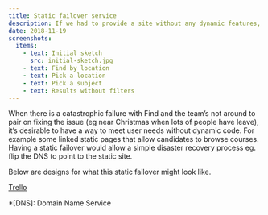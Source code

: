 ```yaml
---
title: Static failover service
description: If we had to provide a site without any dynamic features, how would it look
date: 2018-11-19
screenshots:
  items:
    - text: Initial sketch
      src: initial-sketch.jpg
    - text: Find by location
    - text: Pick a location
    - text: Pick a subject
    - text: Results without filters
---
```


When there is a catastrophic failure with Find and the team’s not around to pair on fixing the issue (eg near Christmas when lots of people have leave), it’s desirable to have a way to meet user needs without dynamic code. For example some linked static pages that allow candidates to browse courses. Having a static failover would allow a simple disaster recovery process eg. flip the DNS to point to the static site.

Below are designs for what this static failover might look like.

[Trello](https://trello.com/c/3HzliBXo/705-design-static-failover-for-find)

*[DNS]: Domain Name Service
